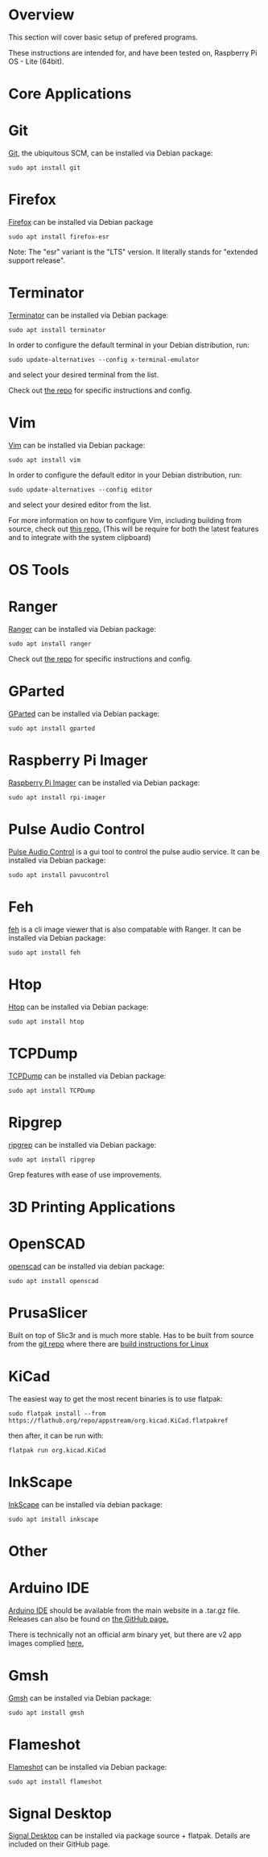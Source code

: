 Overview
===
This section will cover basic setup of prefered programs.

These instructions are intended for, and have been tested on, Raspberry Pi OS - Lite (64bit).


Core Applications
===
Git
===
[Git](https://git-scm.com/), the ubiquitous SCM, can be installed via Debian package:
```
sudo apt install git
```

Firefox
===
[Firefox](https://www.mozilla.org) can be installed via Debian package
```
sudo apt install firefox-esr
```
Note: The "esr" variant is the "LTS" version. It literally stands for "extended support release".

Terminator
===
[Terminator](https://gnome-terminator.org) can be installed via Debian package:
```
sudo apt install terminator
```
In order to configure the default terminal in your Debian distribution, run:
```
sudo update-alternatives --config x-terminal-emulator
```
and select your desired terminal from the list.

Check out [the repo](https://github.com/thegreatgramblinham/terminator-config) for specific instructions and config.

Vim
===
[Vim](https://www.vim.org/) can be installed via Debian package:
```
sudo apt install vim
```

In order to configure the default editor in your Debian distribution, run:
```
sudo update-alternatives --config editor
```
and select your desired editor from the list.

For more information on how to configure Vim, including building from source, check out [this repo.](https://github.com/thegreatgramblinham/vim-config)
(This will be require for both the latest features and to integrate with the system clipboard)

OS Tools
===

Ranger
===
[Ranger](https://github.com/ranger/ranger) can be installed via Debian package:
```
sudo apt install ranger
```
Check out [the repo](https://github.com/thegreatgramblinham/ranger-config) for specific instructions and config.

GParted
===
[GParted](https://gparted.org/) can be installed via Debian package:
```
sudo apt install gparted
```

Raspberry Pi Imager
===
[Raspberry Pi Imager](https://github.com/raspberrypi/rpi-imager) can be installed via Debian package:
```
sudo apt install rpi-imager
```

Pulse Audio Control
===
[Pulse Audio Control]() is a gui tool to control the pulse audio service. It can be installed via Debian
package:
```
sudo apt install pavucontrol
```

Feh
===
[feh]() is a cli image viewer that is also compatable with Ranger. It can be installed via Debian
package:
```
sudo apt install feh
```

Htop
===
[Htop](https://htop.dev/) can be installed via Debian package:
```
sudo apt install htop
```

TCPDump
===
[TCPDump](https://www.tcpdump.org/) can be installed via Debian package:
```
sudo apt install TCPDump
```

Ripgrep
===
[ripgrep](https://github.com/BurntSushi/ripgrep) can be installed via Debian package:
```
sudo apt install ripgrep
```
Grep features with ease of use improvements.

3D Printing Applications
===
OpenSCAD
===
[openscad](https://openscad.org/) can be installed via debian package:
```
sudo apt install openscad
```

PrusaSlicer
===
Built on top of Slic3r and is much more stable. Has to be built from source from the [git repo](https://github.com/prusa3d/PrusaSlicer) where there are [build instructions for Linux](https://github.com/prusa3d/PrusaSlicer/blob/master/doc/How%20to%20build%20-%20Linux%20et%20al.md)

KiCad
===
The easiest way to get the most recent binaries is to use flatpak:
```
sudo flatpak install --from https://flathub.org/repo/appstream/org.kicad.KiCad.flatpakref
```
then after, it can be run with:
```
flatpak run org.kicad.KiCad
```

InkScape
===
[InkScape](https://inkscape.org/) can be installed via debian package:
```
sudo apt install inkscape
```

Other
===
Arduino IDE
===
[Arduino IDE](https://www.arduino.cc/en/software) should be available from the main website in a .tar.gz file. Releases can also be found on [the GitHub page.](https://github.com/arduino/arduino-ide)

There is technically not an official arm binary yet, but there are v2 app images complied [here.](https://github.com/koendv/arduino-ide-raspberrypi)

Gmsh
===
[Gmsh](https://gmsh.info/) can be installed via Debian package:
```
sudo apt install gmsh
```

Flameshot
===
[Flameshot](https://flameshot.org/) can be installed via Debian package:
```
sudo apt install flameshot
```

Signal Desktop
===
[Signal Desktop](https://github.com/adamthiede/signal-desktop-builder) can be installed via package source + flatpak.
Details are included on their GitHub page.


